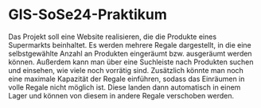 # GIS-SoSe24-Praktikum

Das Projekt soll eine Website realisieren, die die Produkte eines Supermarkts beinhaltet. 
Es werden mehrere Regale dargestellt, in die eine selbstgewählte Anzahl an Produkten eingeräumt bzw. ausgeräumt werden können.
Außerdem kann man über eine Suchleiste nach Produkten suchen und einsehen, wie viele noch vorrätig sind.
Zusätzlich könnte man noch eine maximale Kapazität der Regale einführen, sodass das Einräumen in volle Regale nicht möglich ist. Diese landen dann automatisch in einem Lager und können von diesem in andere Regale verschoben werden.
